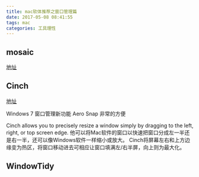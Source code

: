 ```yaml
---
title: mac软体推荐之窗口管理篇
date: 2017-05-08 08:41:55
tags: mac
categories: 工具理性
---
```


## mosaic

[地址](https://lightpillar.com/mosaic.html)

## Cinch

[地址](http://www.irradiatedsoftware.com/cinch/)

Windows 7 窗口管理新功能 Aero Snap 非常的方便

Cinch allows you to precisely resize a window simply by dragging to the left, right, or top screen edge.
他可以将Mac软件的窗口以快速把窗口分成左一半还是右一半，还可以像Windows软件一样缩小或放大。
Cinch将屏幕左右和上方边缘变为热区，将窗口移动进去可相应让窗口填满左/右半屏，向上则为最大化。

## WindowTidy